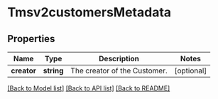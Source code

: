 # Tmsv2customersMetadata

## Properties
Name | Type | Description | Notes
------------ | ------------- | ------------- | -------------
**creator** | **string** | The creator of the Customer. | [optional] 

[[Back to Model list]](../README.md#documentation-for-models) [[Back to API list]](../README.md#documentation-for-api-endpoints) [[Back to README]](../README.md)


